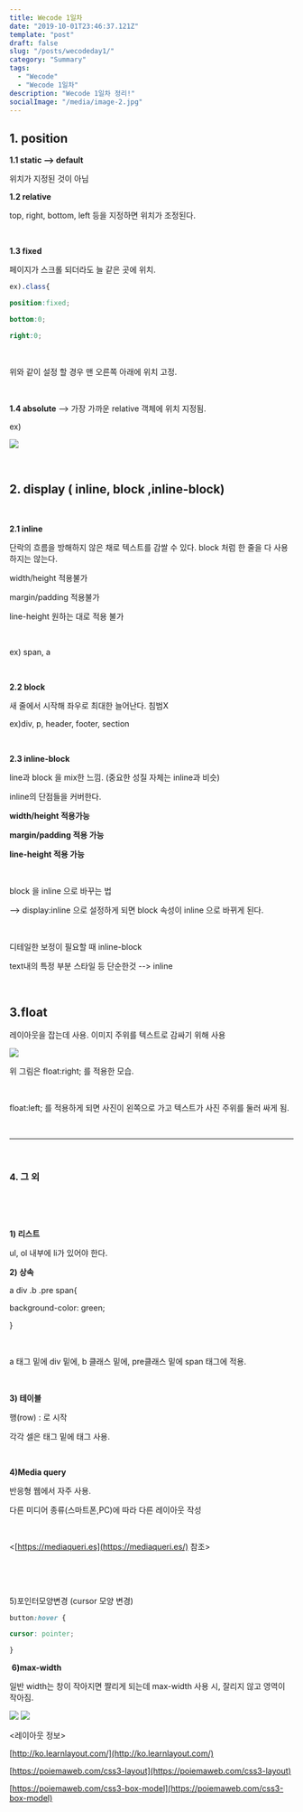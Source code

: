 ```yaml
---
title: Wecode 1일차
date: "2019-10-01T23:46:37.121Z"
template: "post"
draft: false
slug: "/posts/wecodeday1/"
category: "Summary"
tags:
  - "Wecode"
  - "Wecode 1일차"
description: "Wecode 1일차 정리!"
socialImage: "/media/image-2.jpg"
---
```


## **1. position**



**1.1 static --> default**

위치가 지정된 것이 아님
​

**1.2 relative**

top, right, bottom, left 등을 지정하면 위치가 조정된다.

​

**1.3 fixed**

페이지가 스크롤 되더라도 늘 같은 곳에 위치.
```css
ex).class{

position:fixed;

bottom:0;

right:0;
```
​

위와 같이 설정 할 경우 맨 오른쪽 아래에 위치 고정.

​

 **1.4 absolute**​ --> 가장 가까운 relative 객체에 위치 지정됨.

ex)

[![](https://postfiles.pstatic.net/MjAxOTA5MzBfMjAg/MDAxNTY5ODQyMjc0NDQ1.jjYlQzuIVnp1MB1zvTqfTUaG6bgQHoNBP-oYop96ygIg.2O1-U94wijRwKczqFmuPcutXqpqknnKwaLEMg-Rqs6Eg.PNG.zkj9404/%EC%8A%A4%ED%81%AC%EB%A6%B0%EC%83%B7,_2019-09-30_20-17-42.png?type=w773)](https://blog.naver.com/PostList.nhn?blogId=zkj9404&widgetTypeCall=true&topReferer=https%3A%2F%2Fwww.naver.com%2F&directAccess=true#)

​

## **2. display ( inline, block ,inline-block)**

​

**2.1 inline**

단락의 흐름을 방해하지 않은 채로 텍스트를 감쌀 수 있다. block 처럼 한 줄을 다 사용하지는 않는다.

width/height 적용불가

margin/padding 적용불가

line-height 원하는 대로 적용 불가

​

ex) span, a

​

 **2.2 block**

새 줄에서 시작해 좌우로 최대한 늘어난다. 침범X

ex)div, p, header, footer, section

​

**2.3 inline-block**

line과 block 을 mix한 느낌. (중요한 성질 자체는 inline과 비슷)

inline의 단점들을 커버한다.

**width/height 적용가능**

**margin/padding 적용 가능**

**line-height 적용 가능**

​

block 을 inline 으로 바꾸는 법

--> display:inline 으로 설정하게 되면 block 속성이 inline 으로 바뀌게 된다.

​

디테일한 보정이 필요할 때 inline-block

text내의 특정 부분 스타일 등 단순한것 --> inline

​

## **3.float**

레이아웃을 잡는데 사용. 이미지 주위를 텍스트로 감싸기 위해 사용

[![](https://postfiles.pstatic.net/MjAxOTA5MzBfMTkg/MDAxNTY5ODQzNTM5MDgz.xj9fJN9QrDI86XDbhVaJYdJX0Z9n8DI-Yb1QJOwvCEUg.LE2Cff3FX58Q-1tzGtgIPkXLgAqCf1qCxnYAp1l9bWwg.PNG.zkj9404/%EC%8A%A4%ED%81%AC%EB%A6%B0%EC%83%B7,_2019-09-30_20-38-50.png?type=w773)](https://blog.naver.com/PostList.nhn?blogId=zkj9404&widgetTypeCall=true&topReferer=https%3A%2F%2Fwww.naver.com%2F&directAccess=true#)

위 그림은 float:right; 를 적용한 모습.

​

float:left; 를 적용하게 되면 사진이 왼쪽으로 가고 텍스트가 사진 주위를 둘러 싸게 됨.

​

----------

​

### **4. 그 외**

**​**

​

**1) 리스트**

ul, ol 내부에 li가 있어야 한다.

**2) 상속**

a div .b .pre span{

background-color: green;

}

​

a 태그 밑에 div 밑에, b 클래스 밑에, pre클래스 밑에 span 태그에 적용.

​

**3) 테이블**

행(row) : <tr>로 시작

각각 셀은 <tr> 태그 밑에 <td>태그 사용.

​

**4)Media query**

반응형 웹에서 자주 사용.

다른 미디어 종류(스마트폰,PC)에 따라 다른 레이아웃 작성

​

<[https://mediaqueri.es](https://mediaqueri.es/) 참조>

​

​

5)포인터모양변경 (cursor 모양 변경)
```css
button:hover {

cursor: pointer;

}
```
​
**6)max-width**

일반 width는 창이 작아지면 짤리게 되는데 max-width 사용 시, 잘리지 않고 영역이 작아짐.

​![](/media/max.png)
![](/media/back.jpg)
​<br>

<레이아웃 정보>

[http://ko.learnlayout.com/](http://ko.learnlayout.com/)

[https://poiemaweb.com/css3-layout](https://poiemaweb.com/css3-layout)

[https://poiemaweb.com/css3-box-model](https://poiemaweb.com/css3-box-model)
